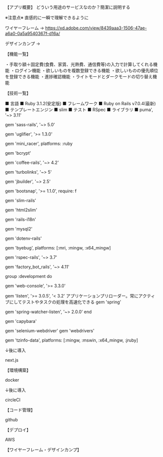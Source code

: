 【アプリ概要】
どういう用途のサービスなのか？簡潔に説明する

※注意点※
直感的に一瞬で理解できるように

ワイヤーフレーム
→ https://xd.adobe.com/view/8439aaa3-1506-47ae-a6a0-0a5a9540367f-d16a/

デザインカンプ
→

【機能一覧】

・手取り額＋固定費(食費、家賃、光熱費、通信費等)の入力で計算してくれる機能
・ログイン機能
・欲しいものを複数登録できる機能
・欲しいものの優先順位を登録できる機能
・進捗確認機能
・ライトモードとダークモードの切り替え機能

【技術一覧】

■ 言語 ■
Ruby 3.1.2(安定版)
■ フレームワーク ■
Ruby on Rails v7.0.4(最新)
■ テンプレートエンジン ■
slim
■ テスト ■
RSpec
■ ライブラリ ■
puma', '~> 3.11'
<!-- アセットパイプラインのコンパイル時にsassにも対応する -->
gem 'sass-rails', '~> 5.0'
<!-- JavaScriptを圧縮してくれる(if_elseを三項演算子にしてくれたりホワイトスペースを削除したり) -->
gem 'uglifier', '>= 1.3.0'
<!-- Sprocketsの補助？単体でjsを読み込む場合もあるらしい -->
gem 'mini_racer', platforms: :ruby
<!-- digestやauthenticate等の対応 -->
gem 'bcrypt'
<!-- coffeeが使えるようにする -->
gem 'coffee-rails', '~> 4.2'
<!-- 画面遷移を高速化 -->
gem 'turbolinks', '~> 5'
<!-- JSONファイルを簡単に生成できるようにする -->
gem 'jbuilder', '~> 2.5'
<!-- railsの起動時間を短縮してくれる -->
gem 'bootsnap', '>= 1.1.0', require: f
<!-- railsをslimに対応させる -->
gem 'slim-rails'
<!-- htmlをslimにコンバートする -->
gem 'html2slim'

<!-- 各文言の日本語化 -->
gem 'rails-i18n'

<!-- データベースをMySQLに対応させる -->
gem 'mysql2'

<!-- 環境変数を管理するgem。.envファイルに各種パスワードやネットに公開したくない情報を自動で読み取ってくれる -->
gem 'dotenv-rails'
<!-- デバッグで使用する -->
gem 'byebug', platforms: [:mri, :mingw, :x64_mingw]
<!-- RSpecに対応させる -->
gem 'rspec-rails', '~> 3.7'
<!-- RSpecで使用するfixtureの役割 -->
gem 'factory_bot_rails', '~> 4.11'


<!-- 開発環境のみ -->
group :development do
<!-- デフォルトエラーページで起動できるコンソール機能 -->
gem 'web-console', '>= 3.3.0'
<!-- ファイルの変更を検知して、可能であれば自動で対応する -->
gem 'listen', '>= 3.0.5', '< 3.2'
アプリケーションプリローダー。常にアクティブにしてテストやタスクの処理を高速化できる
gem 'spring'
<!-- springのファイルシステムの変更検知方法をpollingからlistenに変更してくれる -->
gem 'spring-watcher-listen', '~> 2.0.0'
end

<!-- テスト環境のみ -->
<!-- ブラウザテストを簡単に行えるようにする。ウェブブラウザでの操作をエミューレートできるようになる -->
gem 'capybara'
<!-- Webブラウザの動作を自動化する -->
gem 'selenium-webdriver'
gem 'webdrivers'

<!-- windowsの何かに必要らしい -->
gem 'tzinfo-data', platforms: [:mingw, :mswin, :x64_mingw, :jruby]



↓後に導入

next.js

【環境構築】

docker

↓後に導入

circleCI

【コード管理】

github

【デプロイ】

AWS

【ワイヤーフレーム・デザインカンプ】

